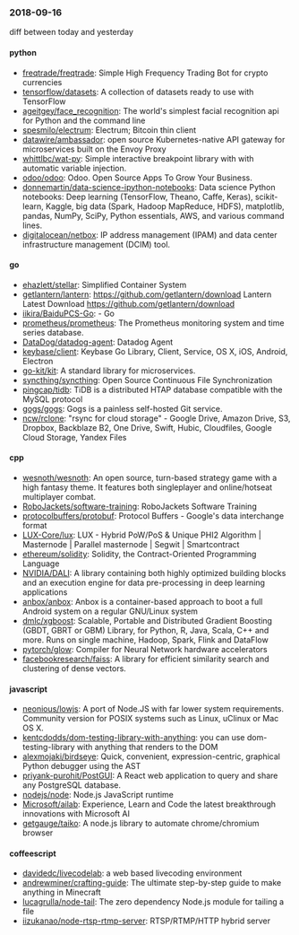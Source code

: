 ### 2018-09-16
diff between today and yesterday

#### python
* [freqtrade/freqtrade](https://github.com/freqtrade/freqtrade): Simple High Frequency Trading Bot for crypto currencies
* [tensorflow/datasets](https://github.com/tensorflow/datasets): A collection of datasets ready to use with TensorFlow
* [ageitgey/face_recognition](https://github.com/ageitgey/face_recognition): The world's simplest facial recognition api for Python and the command line
* [spesmilo/electrum](https://github.com/spesmilo/electrum): Electrum; Bitcoin thin client
* [datawire/ambassador](https://github.com/datawire/ambassador): open source Kubernetes-native API gateway for microservices built on the Envoy Proxy
* [whittlbc/wat-py](https://github.com/whittlbc/wat-py): Simple interactive breakpoint library with with automatic variable injection.
* [odoo/odoo](https://github.com/odoo/odoo): Odoo. Open Source Apps To Grow Your Business.
* [donnemartin/data-science-ipython-notebooks](https://github.com/donnemartin/data-science-ipython-notebooks): Data science Python notebooks: Deep learning (TensorFlow, Theano, Caffe, Keras), scikit-learn, Kaggle, big data (Spark, Hadoop MapReduce, HDFS), matplotlib, pandas, NumPy, SciPy, Python essentials, AWS, and various command lines.
* [digitalocean/netbox](https://github.com/digitalocean/netbox): IP address management (IPAM) and data center infrastructure management (DCIM) tool.

#### go
* [ehazlett/stellar](https://github.com/ehazlett/stellar): Simplified Container System
* [getlantern/lantern](https://github.com/getlantern/lantern):  https://github.com/getlantern/download  Lantern Latest Download https://github.com/getlantern/download 
* [iikira/BaiduPCS-Go](https://github.com/iikira/BaiduPCS-Go):  - Go
* [prometheus/prometheus](https://github.com/prometheus/prometheus): The Prometheus monitoring system and time series database.
* [DataDog/datadog-agent](https://github.com/DataDog/datadog-agent): Datadog Agent
* [keybase/client](https://github.com/keybase/client): Keybase Go Library, Client, Service, OS X, iOS, Android, Electron
* [go-kit/kit](https://github.com/go-kit/kit): A standard library for microservices.
* [syncthing/syncthing](https://github.com/syncthing/syncthing): Open Source Continuous File Synchronization
* [pingcap/tidb](https://github.com/pingcap/tidb): TiDB is a distributed HTAP database compatible with the MySQL protocol
* [gogs/gogs](https://github.com/gogs/gogs): Gogs is a painless self-hosted Git service.
* [ncw/rclone](https://github.com/ncw/rclone): "rsync for cloud storage" - Google Drive, Amazon Drive, S3, Dropbox, Backblaze B2, One Drive, Swift, Hubic, Cloudfiles, Google Cloud Storage, Yandex Files

#### cpp
* [wesnoth/wesnoth](https://github.com/wesnoth/wesnoth): An open source, turn-based strategy game with a high fantasy theme. It features both singleplayer and online/hotseat multiplayer combat.
* [RoboJackets/software-training](https://github.com/RoboJackets/software-training): RoboJackets Software Training
* [protocolbuffers/protobuf](https://github.com/protocolbuffers/protobuf): Protocol Buffers - Google's data interchange format
* [LUX-Core/lux](https://github.com/LUX-Core/lux): LUX - Hybrid PoW/PoS & Unique PHI2 Algorithm | Masternode | Parallel masternode | Segwit | Smartcontract
* [ethereum/solidity](https://github.com/ethereum/solidity): Solidity, the Contract-Oriented Programming Language
* [NVIDIA/DALI](https://github.com/NVIDIA/DALI): A library containing both highly optimized building blocks and an execution engine for data pre-processing in deep learning applications
* [anbox/anbox](https://github.com/anbox/anbox): Anbox is a container-based approach to boot a full Android system on a regular GNU/Linux system
* [dmlc/xgboost](https://github.com/dmlc/xgboost): Scalable, Portable and Distributed Gradient Boosting (GBDT, GBRT or GBM) Library, for Python, R, Java, Scala, C++ and more. Runs on single machine, Hadoop, Spark, Flink and DataFlow
* [pytorch/glow](https://github.com/pytorch/glow): Compiler for Neural Network hardware accelerators
* [facebookresearch/faiss](https://github.com/facebookresearch/faiss): A library for efficient similarity search and clustering of dense vectors.

#### javascript
* [neonious/lowjs](https://github.com/neonious/lowjs): A port of Node.JS with far lower system requirements. Community version for POSIX systems such as Linux, uClinux or Mac OS X.
* [kentcdodds/dom-testing-library-with-anything](https://github.com/kentcdodds/dom-testing-library-with-anything): you can use dom-testing-library with anything that renders to the DOM
* [alexmojaki/birdseye](https://github.com/alexmojaki/birdseye): Quick, convenient, expression-centric, graphical Python debugger using the AST
* [priyank-purohit/PostGUI](https://github.com/priyank-purohit/PostGUI): A React web application to query and share any PostgreSQL database.
* [nodejs/node](https://github.com/nodejs/node): Node.js JavaScript runtime 
* [Microsoft/ailab](https://github.com/Microsoft/ailab): Experience, Learn and Code the latest breakthrough innovations with Microsoft AI
* [getgauge/taiko](https://github.com/getgauge/taiko): A node.js library to automate chrome/chromium browser

#### coffeescript
* [davidedc/livecodelab](https://github.com/davidedc/livecodelab): a web based livecoding environment
* [andrewminer/crafting-guide](https://github.com/andrewminer/crafting-guide): The ultimate step-by-step guide to make anything in Minecraft
* [lucagrulla/node-tail](https://github.com/lucagrulla/node-tail): The zero dependency Node.js module for tailing a file
* [iizukanao/node-rtsp-rtmp-server](https://github.com/iizukanao/node-rtsp-rtmp-server): RTSP/RTMP/HTTP hybrid server
